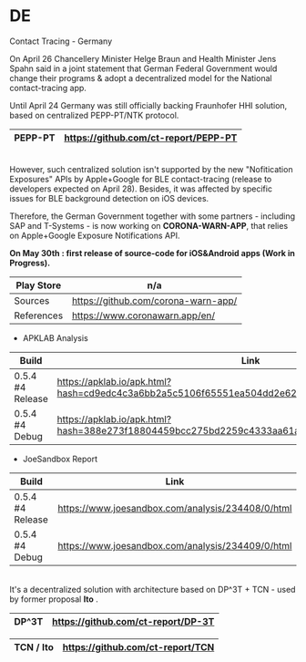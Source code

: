 # DE
Contact Tracing - Germany

On April 26 Chancellery Minister Helge Braun and Health Minister Jens Spahn said in a joint statement that German Federal Government would change their programs & adopt a decentralized model for the National contact-tracing app.

Until April 24 Germany was still officially backing Fraunhofer HHI solution, based on centralized PEPP-PT/NTK protocol.

PEPP-PT | https://github.com/ct-report/PEPP-PT
--------|-------------------------------------

\
However, such centralized solution isn't supported by the new "Nofitication Exposures" APIs by Apple+Google for BLE contact-tracing (release to developers expected on April 28). Besides, it was affected by specific issues for BLE background detection on iOS devices.

Therefore, the German Government together with some partners - including SAP and T-Systems - is now working on **CORONA-WARN-APP**, that relies on Apple+Google Exposure Notifications API.

**On May 30th : first release of source-code for iOS&Android apps (Work in Progress).**

Play Store | n/a
----------------|----
Sources | https://github.com/corona-warn-app/
References | https://www.coronawarn.app/en/

- APKLAB Analysis

Build | Link
------|-----
0.5.4 #4 Release | https://apklab.io/apk.html?hash=cd9edc4c3a6bb2a5c5106f65551ea504dd2e62760e280b5e9175a1aca65790aa
0.5.4 #4 Debug | https://apklab.io/apk.html?hash=388e273f18804459bcc275bd2259c4333aa61a60039159a51f50f701cdec4e6e

- JoeSandbox Report

Build | Link
------|-----
0.5.4 #4 Release | https://www.joesandbox.com/analysis/234408/0/html
0.5.4 #4 Debug | https://www.joesandbox.com/analysis/234409/0/html


\
It's a decentralized solution with architecture based on DP^3T + TCN - used by former proposal **Ito** .

DP^3T | https://github.com/ct-report/DP-3T
------|-----------------------------------

TCN / Ito | https://github.com/ct-report/TCN 
----------|---------------------------------
